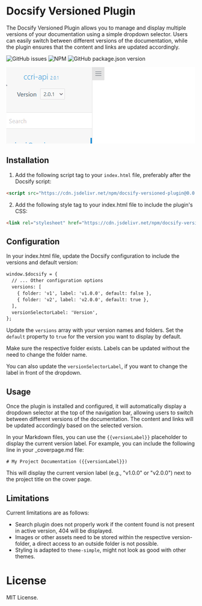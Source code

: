# Docsify Versioned Plugin

The Docsify Versioned Plugin allows you to manage and display multiple versions of your documentation using a simple dropdown selector. Users can easily switch between different versions of the documentation, while the plugin ensures that the content and links are updated accordingly.

![GitHub issues](https://img.shields.io/github/issues/UliGall/docsify-versioned-plugin) ![NPM](https://img.shields.io/npm/l/docsify-versioned-plugin) ![GitHub package.json version](https://img.shields.io/github/package-json/v/uligall/docsify-versioned-plugin)

![](img/dropdown.gif)

## Installation

1. Add the following script tag to your `index.html` file, preferably after the Docsify script:

```html
<script src="https://cdn.jsdelivr.net/npm/docsify-versioned-plugin@0.0.1/index.js"></script>
```

2. Add the following style tag to your index.html file to include the plugin's CSS:

```html
<link rel="stylesheet" href="https://cdn.jsdelivr.net/npm/docsify-versioned-plugin@0.0.1/styles.css">
```

## Configuration

In your index.html file, update the Docsify configuration to include the versions and default version:

```html
window.$docsify = {
  // ... Other configuration options
  versions: [
    { folder: 'v1', label: 'v1.0.0', default: false },
    { folder: 'v2', label: 'v2.0.0', default: true },
  ],
  versionSelectorLabel: 'Version',
};
```
Update the `versions` array with your version names and folders. Set the `default` property to `true` for the version you want to display by default.

Make sure the respective folder exists. Labels can be updated without the need to change the folder name.

You can also update the `versionSelectorLabel`, if you want to change the label in front of the dropdown.

## Usage

Once the plugin is installed and configured, it will automatically display a dropdown selector at the top of the navigation bar, allowing users to switch between different versions of the documentation. The content and links will be updated accordingly based on the selected version.

In your Markdown files, you can use the `{{versionLabel}}` placeholder to display the current version label. For example, you can include the following line in your _coverpage.md file:

```
# My Project Documentation ({{versionLabel}})
```
This will display the current version label (e.g., "v1.0.0" or "v2.0.0") next to the project title on the cover page.

## Limitations
Current limitations are as follows:
- Search plugin does not properly work if the content found is not present in active version, 404 will be displayed.
- Images or other assets need to be stored within the respective version-folder, a direct access to an outside folder is not possible.
- Styling is adapted to `theme-simple`, might not look as good with other themes.

# License
MIT License.
